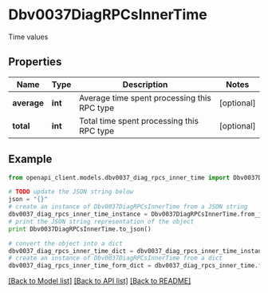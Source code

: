 # Dbv0037DiagRPCsInnerTime

Time values

## Properties
Name | Type | Description | Notes
------------ | ------------- | ------------- | -------------
**average** | **int** | Average time spent processing this RPC type | [optional] 
**total** | **int** | Total time spent processing this RPC type | [optional] 

## Example

```python
from openapi_client.models.dbv0037_diag_rpcs_inner_time import Dbv0037DiagRPCsInnerTime

# TODO update the JSON string below
json = "{}"
# create an instance of Dbv0037DiagRPCsInnerTime from a JSON string
dbv0037_diag_rpcs_inner_time_instance = Dbv0037DiagRPCsInnerTime.from_json(json)
# print the JSON string representation of the object
print Dbv0037DiagRPCsInnerTime.to_json()

# convert the object into a dict
dbv0037_diag_rpcs_inner_time_dict = dbv0037_diag_rpcs_inner_time_instance.to_dict()
# create an instance of Dbv0037DiagRPCsInnerTime from a dict
dbv0037_diag_rpcs_inner_time_form_dict = dbv0037_diag_rpcs_inner_time.from_dict(dbv0037_diag_rpcs_inner_time_dict)
```
[[Back to Model list]](../README.md#documentation-for-models) [[Back to API list]](../README.md#documentation-for-api-endpoints) [[Back to README]](../README.md)


